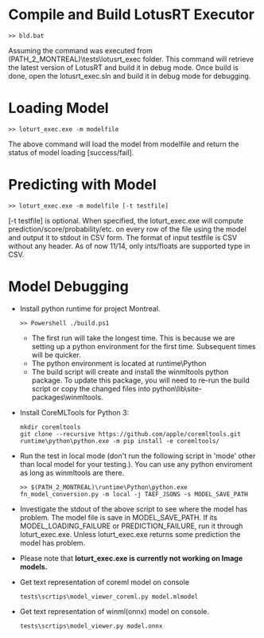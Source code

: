 # Compile and Build LotusRT Executor
```
>> bld.bat
```

Assuming the command was executed from (PATH_2_MONTREAL)\tests\lotusrt_exec folder. This command will retrieve the latest version of LotusRT and build it in debug mode. 
Once build is done, open the lotusrt_exec.sln and build it in debug mode for debugging.

# Loading Model 
```
>> loturt_exec.exe -m modelfile
```

The above command will load the model from modelfile and return the status of model loading [success/fail].

# Predicting with Model 
```
>> loturt_exec.exe -m modelfile [-t testfile]
```

[-t testfile] is optional. When specified, the loturt_exec.exe will compute prediction/score/probability/etc. on every row of the file using the model and output it to stdout in CSV form. 
The format of input testfile is CSV without any header. As of now 11/14, only ints/floats are supported type in CSV.


# Model Debugging 
* Install python runtime for project Montreal.

    ```
    >> Powershell ./build.ps1
    ```
    
    * The first run will take the longest time. This is because we are setting up a python environment for the first time. Subsequent times will be quicker.
    * The python environment is located at runtime\Python
    * The build script will create and install the winmltools python package. To update this package, you will need to re-run the build script or copy the changed files into python\lib\site-packages\winmltools.

* Install CoreMLTools for Python 3: 
	```
	mkdir coremltools
	git clone --recursive https://github.com/apple/coremltools.git
	runtime\python\python.exe -m pip install -e coremltools/
    ```
    
* Run the test in local mode (don't run the following script in 'mode' other than local model for your testing.). You can use any python enviroment as long as winmltools are there.

    ```
    >> $(PATH_2_MONTREAL)\runtime\Python\python.exe fn_model_conversion.py -m local -j TAEF_JSONS -s MODEL_SAVE_PATH
    ```

* Investigate the stdout of the above script to see where the model has problem. The model file is save in MODEL_SAVE_PATH. If its MODEL_LOADING_FAILURE or PREDICTION_FAILURE, run it through loturt_exec.exe. Unless loturt_exec.exe returns some prediction the model has problem. 


* Please note that **loturt_exec.exe is currently not working on Image models.**

* Get text representation of coreml model on console
	```
    tests\scrtips\model_viewer_coreml.py model.mlmodel
    ```
    
* Get text representation of winml(onnx) model on console.
	```
    tests\scrtips\model_viewer.py model.onnx
    ```